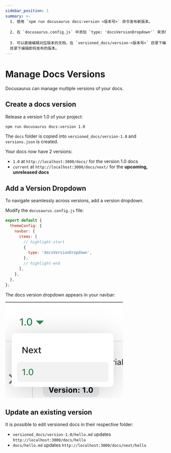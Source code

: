 ```yaml
---
sidebar_position: 1
summary: >-
  1. 使用 `npm run docusaurus docs:version <版本号>` 命令发布新版本。

  2. 在 `docusaurus.config.js` 中添加 `type: 'docsVersionDropdown'` 来添加版本下拉菜单。

  3. 可以直接编辑对应版本的文档，在 `versioned_docs/version-<版本号>` 目录下编辑已发布版本，在 `docs`
  目录下编辑即将发布的版本。
---
```


# Manage Docs Versions

Docusaurus can manage multiple versions of your docs.

## Create a docs version

Release a version 1.0 of your project:

```bash
npm run docusaurus docs:version 1.0
```

The `docs` folder is copied into `versioned_docs/version-1.0` and `versions.json` is created.

Your docs now have 2 versions:

- `1.0` at `http://localhost:3000/docs/` for the version 1.0 docs
- `current` at `http://localhost:3000/docs/next/` for the **upcoming, unreleased docs**

## Add a Version Dropdown

To navigate seamlessly across versions, add a version dropdown.

Modify the `docusaurus.config.js` file:

```js title="docusaurus.config.js"
export default {
  themeConfig: {
    navbar: {
      items: [
        // highlight-start
        {
          type: 'docsVersionDropdown',
        },
        // highlight-end
      ],
    },
  },
};
```

The docs version dropdown appears in your navbar:

![Docs Version Dropdown](./img/docsVersionDropdown.png)

## Update an existing version

It is possible to edit versioned docs in their respective folder:

- `versioned_docs/version-1.0/hello.md` updates `http://localhost:3000/docs/hello`
- `docs/hello.md` updates `http://localhost:3000/docs/next/hello`
